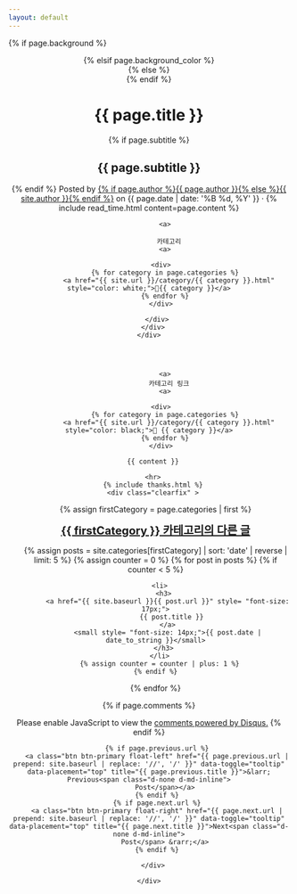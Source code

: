 ```yaml
---
layout: default
---
```


<!-- Page Header -->

{% if page.background %}
<header class="masthead" style="background-image: url('{{ page.background | prepend: site.baseurl | replace: '//', '/' }}')">
{% elsif page.background_color %}
<header class="masthead" style="background: {{page.background_color }}">
{% else %}
<header class="masthead">
{% endif %}
  <div class="overlay"></div>
  <div class="container">
    <div class="row">
      <div class="col-lg-8 col-md-10 mx-auto">
        <div class="post-heading">
          <h1>{{ page.title }}</h1>
          {% if page.subtitle %}
          <h2 class="subheading">{{ page.subtitle }}</h2>
          {% endif %}
          <span class="meta">Posted by
            <a href="#">{% if page.author %}{{ page.author }}{% else %}{{ site.author }}{% endif %}</a>
            on {{ page.date | date: '%B %d, %Y' }} &middot; {% include read_time.html
            content=page.content %}
          </span>

<!-- 카테고리를 추가하는 코드 -->
            <a>
            
              카테고리
            <a>

          <div>
            {% for category in page.categories %}
              <a href="{{ site.url }}/category/{{ category }}.html" style="color: white;">📁{{ category }}</a>
            {% endfor %}
          </div>

<!-- 카테고리를 추가하는 코드 -->

        </div>
      </div>
    </div>
  </div>
</header>

<div class="container">
  <div class="row">
    <div class="col-lg-8 col-md-10 mx-auto">

<!-- 본문 카테고리를 추가하는 코드 -->
            <a>
              카테고리 링크
            <a>

          <div>
            {% for category in page.categories %}
              <a href="{{ site.url }}/category/{{ category }}.html" style="color: black;">📁 {{ category }}</a>
            {% endfor %}
          </div>
          
<!-- 본문 카테고리를 추가하는 코드 -->

      {{ content }}

      <hr>
      {% include thanks.html %}
      <div class="clearfix" >

<!-- 수정중 -->
<!-- 가장 첫번쨰 카테고리의 최근 글 불러오는 글 기능 추가  -->
<!-- <ul class="posts-list"> -->

<ul class="mb-5 ">
  {% assign firstCategory = page.categories | first %}
  <p>
    <a style= "font-size: 20px; font-weight: bold;" href= "{{ site.url }}/category/{{ firstCategory }}.html">
      {{ firstCategory }} 카테고리의 다른 글
    </a>
  </p>
  {% assign posts = site.categories[firstCategory] | sort: 'date' | reverse | limit: 5 %}
  {% assign counter = 0 %}
  {% for post in posts %}
    {% if counter < 5 %}
    
      <li>
        <h3>
          <a href="{{ site.baseurl }}{{ post.url }}" style= "font-size: 17px;">
            {{ post.title }}
          </a>
          <small style= "font-size: 14px;">{{ post.date | date_to_string }}</small>
        </h3>
      </li>
      {% assign counter = counter | plus: 1 %}
    {% endif %}
  {% endfor %}
</ul>


<!-- 수정중 -->
<!-- 가장 첫번쨰 카테고리의 최근 글 불러오는 글 기능 추가  -->



<!-- 코멘트 란을 추가하는 코드 -->

{% if page.comments %}
  <div id="disqus_thread"></div>
  <script>
      /**
      *  RECOMMENDED CONFIGURATION VARIABLES: EDIT AND UNCOMMENT THE SECTION BELOW TO INSERT DYNAMIC VALUES FROM YOUR PLATFORM OR CMS.
      *  LEARN WHY DEFINING THESE VARIABLES IS IMPORTANT: https://disqus.com/admin/universalcode/#configuration-variables    */
      /*
      var disqus_config = function () {
      this.page.url = PAGE_URL;  // Replace PAGE_URL with your page's canonical URL variable
      this.page.identifier = PAGE_IDENTIFIER; // Replace PAGE_IDENTIFIER with your page's unique identifier variable
      };
      */
      (function() { // DON'T EDIT BELOW THIS LINE
      var d = document, s = d.createElement('script');
      s.src = 'https://tensorstudio.disqus.com/embed.js';
      s.setAttribute('data-timestamp', +new Date());
      (d.head || d.body).appendChild(s);
      })();
  </script>
  <noscript>Please enable JavaScript to view the <a href="https://disqus.com/?ref_noscript">comments powered by Disqus.</a></noscript>
{% endif %}

<!-- 코멘트 란을 추가하는 코드 -->

        {% if page.previous.url %}
        <a class="btn btn-primary float-left" href="{{ page.previous.url | prepend: site.baseurl | replace: '//', '/' }}" data-toggle="tooltip" data-placement="top" title="{{ page.previous.title }}">&larr; Previous<span class="d-none d-md-inline">
            Post</span></a>
        {% endif %}
        {% if page.next.url %}
        <a class="btn btn-primary float-right" href="{{ page.next.url | prepend: site.baseurl | replace: '//', '/' }}" data-toggle="tooltip" data-placement="top" title="{{ page.next.title }}">Next<span class="d-none d-md-inline">
            Post</span> &rarr;</a>
        {% endif %}

      </div>

    </div>
  </div>
</div>
